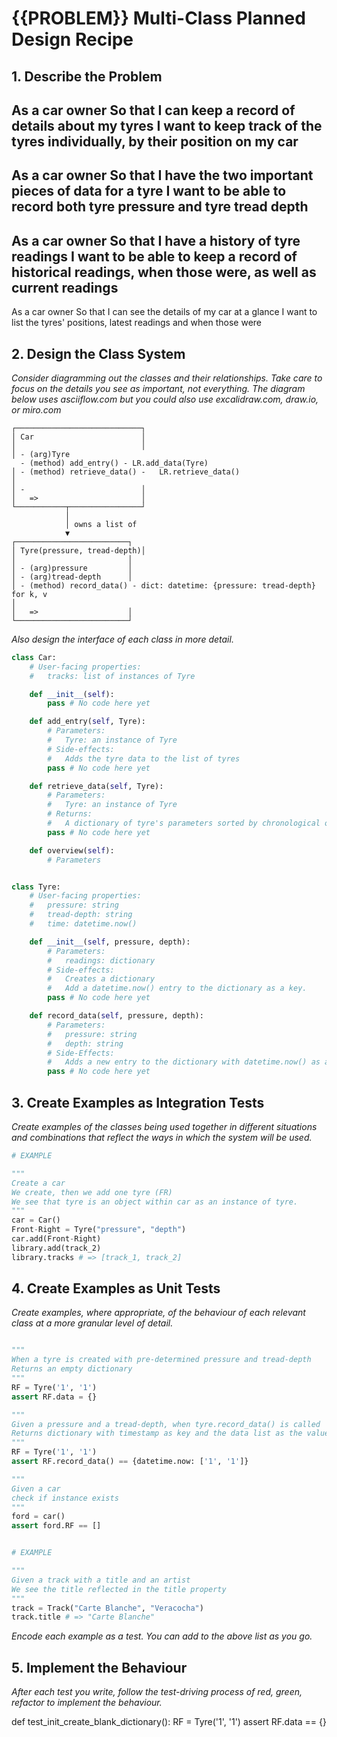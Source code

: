 # {{PROBLEM}} Multi-Class Planned Design Recipe

## 1. Describe the Problem

As a car owner
So that I can keep a record of details about my tyres
I want to keep track of the tyres individually, by their position on my car
----------------------------------------------------------------------------------------------------------
As a car owner
So that I have the two important pieces of data for a tyre
I want to be able to record both tyre pressure and tyre tread depth
----------------------------------------------------------------------------------------------------------
As a car owner
So that I have a history of tyre readings
I want to be able to keep a record of historical readings, when those were, as well as current readings
----------------------------------------------------------------------------------------------------------
As a car owner
So that I can see the details of my car at a glance
I want to list the tyres' positions, latest readings and when those were

## 2. Design the Class System

_Consider diagramming out the classes and their relationships. Take care to
focus on the details you see as important, not everything. The diagram below
uses asciiflow.com but you could also use excalidraw.com, draw.io, or miro.com_

```
┌────────────────────────────┐
│ Car                        │
│                            │
│ - (arg)Tyre
  - (method) add_entry() - LR.add_data(Tyre)
│ - (method) retrieve_data() -   LR.retrieve_data()                       │
│ -                          │
│   =>                       │
└───────────┬────────────────┘
            │
            │ owns a list of
            ▼
┌─────────────────────────┐
│ Tyre(pressure, tread-depth)│
│                         │
│ - (arg)pressure         │
│ - (arg)tread-depth      │
│ - (method) record_data() - dict: datetime: {pressure: tread-depth} for k, v
│ 
│   =>                    │
└─────────────────────────┘
```

_Also design the interface of each class in more detail._

```python
class Car:
    # User-facing properties:
    #   tracks: list of instances of Tyre

    def __init__(self):
        pass # No code here yet

    def add_entry(self, Tyre):
        # Parameters:
        #   Tyre: an instance of Tyre
        # Side-effects:
        #   Adds the tyre data to the list of tyres
        pass # No code here yet

    def retrieve_data(self, Tyre):
        # Parameters:
        #   Tyre: an instance of Tyre
        # Returns:
        #   A dictionary of tyre's parameters sorted by chronological order (using datetime)
        pass # No code here yet

    def overview(self):
        # Parameters


class Tyre:
    # User-facing properties:
    #   pressure: string
    #   tread-depth: string
    #   time: datetime.now()

    def __init__(self, pressure, depth):
        # Parameters:
        #   readings: dictionary
        # Side-effects:
        #   Creates a dictionary
        #   Add a datetime.now() entry to the dictionary as a key.
        pass # No code here yet

    def record_data(self, pressure, depth):
        # Parameters:
        #   pressure: string
        #   depth: string
        # Side-Effects:
        #   Adds a new entry to the dictionary with datetime.now() as a key
        pass # No code here yet

```

## 3. Create Examples as Integration Tests

_Create examples of the classes being used together in different situations and
combinations that reflect the ways in which the system will be used._

```python
# EXAMPLE

"""
Create a car
We create, then we add one tyre (FR)
We see that tyre is an object within car as an instance of tyre.
"""
car = Car()
Front-Right = Tyre("pressure", "depth")
car.add(Front-Right)
library.add(track_2)
library.tracks # => [track_1, track_2]
```

## 4. Create Examples as Unit Tests

_Create examples, where appropriate, of the behaviour of each relevant class at
a more granular level of detail._

```python

"""
When a tyre is created with pre-determined pressure and tread-depth
Returns an empty dictionary
"""
RF = Tyre('1', '1')
assert RF.data = {}

"""
Given a pressure and a tread-depth, when tyre.record_data() is called
Returns dictionary with timestamp as key and the data list as the value
"""
RF = Tyre('1', '1')
assert RF.record_data() == {datetime.now: ['1', '1']}

"""
Given a car
check if instance exists
"""
ford = car()
assert ford.RF == []


# EXAMPLE

"""
Given a track with a title and an artist
We see the title reflected in the title property
"""
track = Track("Carte Blanche", "Veracocha")
track.title # => "Carte Blanche"
```

_Encode each example as a test. You can add to the above list as you go._

## 5. Implement the Behaviour

_After each test you write, follow the test-driving process of red, green,
refactor to implement the behaviour._

def test_init_create_blank_dictionary():
    RF = Tyre('1', '1')
    assert RF.data == {}